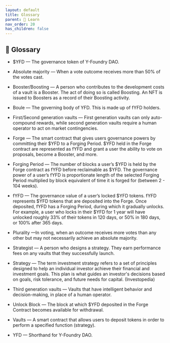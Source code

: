 ```yaml
---
layout: default
title: Glossary
parent: 📓 Learn
nav_order: 20
has_children: false
---
```


## 📖 Glossary


- $YFD — The governance token of Y-Foundry DAO.

- Absolute majority — When a vote outcome receives more than 50% of the votes cast.

- Booster/Boosting — A person who contributes to the development costs of a vault is a Booster. The act of doing so is called Boosting. An NFT is issued to Boosters as a record of their Boosting activity.  

- Boule — The governing body of YFD. This is made up of fYFD holders.

- First/Second generation vaults — First generation vaults can only auto-compound rewards, while second generation vaults require a human operator to act on market contingencies.

- Forge — The smart contract that gives users governance powers by committing their $YFD to a Forging Period. $YFD held in the Forge contract are represented as fYFD and grant a user the ability to vote on proposals, become a Booster, and more.

- Forging Period — The number of blocks a user’s $YFD is held by the Forge contract as fYFD before reclaimable as $YFD. The governance power of a user’s fYFD is proportionate length of the selected Forging Period multiplied by block equivalent of time it is forged for (between 2 - 104 weeks).

- fYFD — The governance value of a user’s locked $YFD tokens. fYFD represents $YFD tokens that are deposited into the Forge. Once deposited, fYFD has a Forging Period, during which it gradually unlocks. For example, a user who locks in their $YFD for 1 year will have unlocked roughly 33% of their tokens in 120 days, or 50% in 180 days, or 100% after 365 days.

- Plurality —In voting, when an outcome receives more votes than any other but may not necessarily achieve an absolute majority.

- Strategist — A person who designs a strategy. They earn performance fees on any vaults that they successfully launch.

- Strategy — The term investment strategy refers to a set of principles designed to help an individual investor achieve their financial and investment goals. This plan is what guides an investor's decisions based on goals, risk tolerance, and future needs for capital. (Investopedia)

- Third generation vaults — Vaults that have intelligent behavior and decision-making, in place of a human operator.

- Unlock Block — The block at which $YFD deposited in the Forge Contract becomes available for withdrawal.

- Vaults — A smart contract that allows users to deposit tokens in order to perform a specified function (strategy).

- YFD — Shorthand for Y-Foundry DAO.

